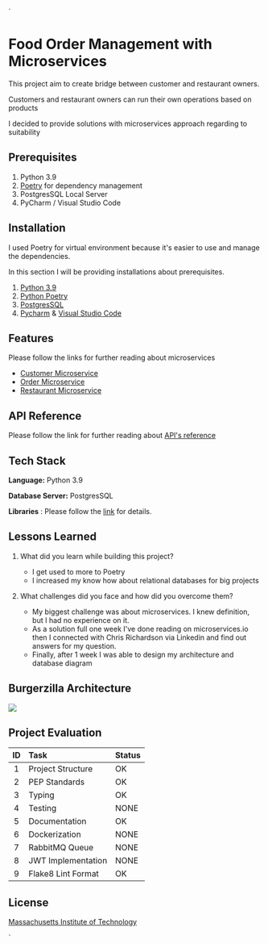 `
# Food Order Management with Microservices

This project aim to create bridge between customer and restaurant owners. 

Customers and restaurant owners can run their own operations based on products 

I decided to provide solutions with microservices approach regarding to suitability

## Prerequisites
1. Python 3.9 
2. [Poetry](https://python-poetry.org/)  for dependency management
3. PostgresSQL Local Server
4. PyCharm / Visual Studio Code

## Installation

I used Poetry for virtual environment because it's easier to use and manage the dependencies.

In this section I will be providing installations about prerequisites. 
1. [Python 3.9](https://python.org/)
2. [Python Poetry](https://python-poetry.org/docs/)
3. [PostgresSQL](https://www.postgresql.org/)
4. [Pycharm](https://www.jetbrains.com/pycharm/) & [Visual Studio Code](https://code.visualstudio.com/)


## Features
Please follow the links for further reading about microservices
- [Customer Microservice](1_customer_service/README.md)
- [Order Microservice](2_order_service/README.md)
- [Restaurant Microservice](3_restaurant_service/README.md)

## API Reference
Please follow the link for further reading about [API's reference](4_project_docs/burgerzilla_api_reference.md)


## Tech Stack
**Language:** Python 3.9 

**Database Server:** PostgresSQL

**Libraries** : Please follow the [link](4_project_docs/burgerzilla_libraries_reference.md) for details.



## Lessons Learned

1. What did you learn while building this project? 
    * I get used to more to Poetry
    * I increased my know how about relational databases for big projects


2. What challenges did you face and how did you overcome them?
   * My biggest challenge was about microservices. I knew definition, but I had no experience on it.
   * As a solution full one week I've done reading on microservices.io then I connected with Chris Richardson via Linkedin and find out answers for my question.
   * Finally, after 1 week I was able to design my architecture and database diagram
   

## Burgerzilla Architecture
![](4_project_docs/images/burgerzilla_architectrue.jpg)


## Project Evaluation

| ID  | Task               | Status |
|:---:|:-------------------|:-------|
|  1  | Project Structure  | OK     |
|  2  | PEP Standards      | OK     |
|  3  | Typing             | OK     |
|  4  | Testing            | NONE   |
|  5  | Documentation      | OK     |
|  6  | Dockerization      | NONE   |
|  7  | RabbitMQ Queue     | NONE   |
|  8  | JWT Implementation | NONE   |
|  9  | Flake8 Lint Format | OK     |



## License

[Massachusetts Institute of Technology](https://choosealicense.com/licenses/mit/)

`